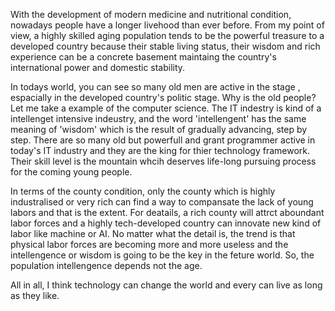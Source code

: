 With the development of modern medicine and nutritional condition,  nowadays people have a longer livehood than ever before. From my point of view, a highly skilled aging population tends to be the powerful  treasure to a developed country because their stable living status, their wisdom and rich experience can be a concrete basement  maintaing the country's international power and domestic stability.

In todays world, you can see so many old men are active in the stage , espacially in the developed country's politic stage. Why is the old people? Let me take a example of the computer science. The IT indestry is kind of a intellenget intensive indeustry, and the word 'intellengent' has the same meaning of 'wisdom' which is the result of gradually advancing, step by step. There are so many old but powerfull and grant programmer active in today's IT industry and they are the king for thier technology framework. Their skill level is the mountain whcih deserves life-long pursuing process for the coming young people. 

In terms of the county condition, only the county which is highly industralised or very rich can find a way to compansate the lack of young labors and that is the extent. For deatails, a rich county will attrct aboundant labor forces and a highly tech-developed country can innovate new kind of labor like machine or AI. No matter what the detail is, the trend is that physical labor forces are becoming more and more useless and the intellengence or wisdom is going to be the key in the feture world. So, the population intellengence depends not the age.

All in all, I think technology can change the world and every can live as long as they like. 
